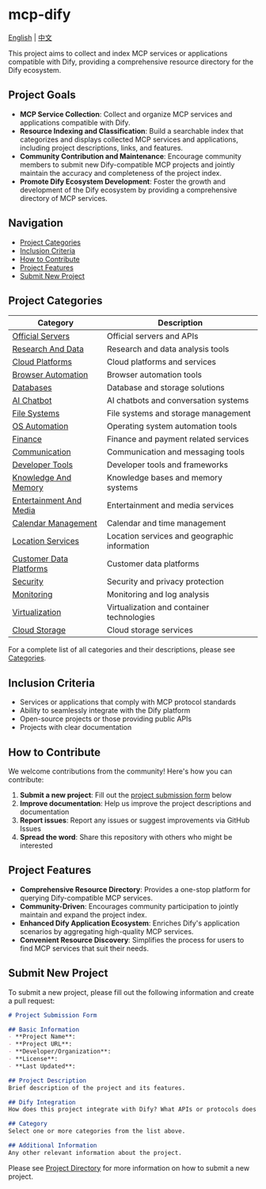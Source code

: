 # mcp-dify

[English](README.md) | [中文](README_CN.md)

This project aims to collect and index MCP services or applications compatible with Dify, providing a comprehensive resource directory for the Dify ecosystem.

## Project Goals

- **MCP Service Collection**: Collect and organize MCP services and applications compatible with Dify.
- **Resource Indexing and Classification**: Build a searchable index that categorizes and displays collected MCP services and applications, including project descriptions, links, and features.
- **Community Contribution and Maintenance**: Encourage community members to submit new Dify-compatible MCP projects and jointly maintain the accuracy and completeness of the project index.
- **Promote Dify Ecosystem Development**: Foster the growth and development of the Dify ecosystem by providing a comprehensive directory of MCP services.

## Navigation

- [Project Categories](#project-categories)
- [Inclusion Criteria](#inclusion-criteria)
- [How to Contribute](#how-to-contribute)
- [Project Features](#project-features)
- [Submit New Project](#submit-new-project)

## Project Categories

| Category | Description |
|----------|-------------|
| [Official Servers](./projects/official-servers/) | Official servers and APIs |
| [Research And Data](./projects/research-and-data/) | Research and data analysis tools |
| [Cloud Platforms](./projects/cloud-platforms/) | Cloud platforms and services |
| [Browser Automation](./projects/browser-automation/) | Browser automation tools |
| [Databases](./projects/databases/) | Database and storage solutions |
| [AI Chatbot](./projects/ai-chatbot/) | AI chatbots and conversation systems |
| [File Systems](./projects/file-systems/) | File systems and storage management |
| [OS Automation](./projects/os-automation/) | Operating system automation tools |
| [Finance](./projects/finance/) | Finance and payment related services |
| [Communication](./projects/communication/) | Communication and messaging tools |
| [Developer Tools](./projects/developer-tools/) | Developer tools and frameworks |
| [Knowledge And Memory](./projects/knowledge-and-memory/) | Knowledge bases and memory systems |
| [Entertainment And Media](./projects/entertainment-and-media/) | Entertainment and media services |
| [Calendar Management](./projects/calendar-management/) | Calendar and time management |
| [Location Services](./projects/location-services/) | Location services and geographic information |
| [Customer Data Platforms](./projects/customer-data-platforms/) | Customer data platforms |
| [Security](./projects/security/) | Security and privacy protection |
| [Monitoring](./projects/monitoring/) | Monitoring and log analysis |
| [Virtualization](./projects/virtualization/) | Virtualization and container technologies |
| [Cloud Storage](./projects/cloud-storage/) | Cloud storage services |

For a complete list of all categories and their descriptions, please see [Categories](./projects/categories.md).

## Inclusion Criteria

- Services or applications that comply with MCP protocol standards
- Ability to seamlessly integrate with the Dify platform
- Open-source projects or those providing public APIs
- Projects with clear documentation

## How to Contribute

We welcome contributions from the community! Here's how you can contribute:

1. **Submit a new project**: Fill out the [project submission form](#submit-new-project) below
2. **Improve documentation**: Help us improve the project descriptions and documentation
3. **Report issues**: Report any issues or suggest improvements via GitHub Issues
4. **Spread the word**: Share this repository with others who might be interested

## Project Features

- **Comprehensive Resource Directory**: Provides a one-stop platform for querying Dify-compatible MCP services.
- **Community-Driven**: Encourages community participation to jointly maintain and expand the project index.
- **Enhanced Dify Application Ecosystem**: Enriches Dify's application scenarios by aggregating high-quality MCP services.
- **Convenient Resource Discovery**: Simplifies the process for users to find MCP services that suit their needs.

## Submit New Project

To submit a new project, please fill out the following information and create a pull request:

```markdown
# Project Submission Form

## Basic Information
- **Project Name**: 
- **Project URL**: 
- **Developer/Organization**: 
- **License**: 
- **Last Updated**: 

## Project Description
Brief description of the project and its features.

## Dify Integration
How does this project integrate with Dify? What APIs or protocols does it use?

## Category
Select one or more categories from the list above.

## Additional Information
Any other relevant information about the project.
```

Please see [Project Directory](./projects/README.md) for more information on how to submit a new project.
